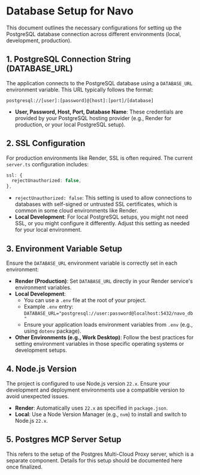 # Database Setup for Navo

This document outlines the necessary configurations for setting up the PostgreSQL database connection across different environments (local, development, production).

## 1. PostgreSQL Connection String (DATABASE_URL)

The application connects to the PostgreSQL database using a `DATABASE_URL` environment variable. This URL typically follows the format:

`postgresql://[user]:[password]@[host]:[port]/[database]`

- **User, Password, Host, Port, Database Name**: These credentials are provided by your PostgreSQL hosting provider (e.g., Render for production, or your local PostgreSQL setup).

## 2. SSL Configuration

For production environments like Render, SSL is often required. The current `server.ts` configuration includes:

```typescript
ssl: {
  rejectUnauthorized: false,
},
```

- `rejectUnauthorized: false`: This setting is used to allow connections to databases with self-signed or untrusted SSL certificates, which is common in some cloud environments like Render.
- **Local Development**: For local PostgreSQL setups, you might not need SSL, or you might configure it differently. Adjust this setting as needed for your local environment.

## 3. Environment Variable Setup

Ensure the `DATABASE_URL` environment variable is correctly set in each environment:

- **Render (Production)**: Set `DATABASE_URL` directly in your Render service's environment variables.
- **Local Development**:
  - You can use a `.env` file at the root of your project.
  - Example `.env` entry: `DATABASE_URL="postgresql://user:password@localhost:5432/navo_db"`
  - Ensure your application loads environment variables from `.env` (e.g., using `dotenv` package).
- **Other Environments (e.g., Work Desktop)**: Follow the best practices for setting environment variables in those specific operating systems or development setups.

## 4. Node.js Version

The project is configured to use Node.js version `22.x`. Ensure your development and deployment environments use a compatible version to avoid unexpected issues.

- **Render**: Automatically uses `22.x` as specified in `package.json`.
- **Local**: Use a Node Version Manager (e.g., `nvm`) to install and switch to Node.js `22.x`.

## 5. Postgres MCP Server Setup

This refers to the setup of the Postgres Multi-Cloud Proxy server, which is a separate component. Details for this setup should be documented here once finalized.
